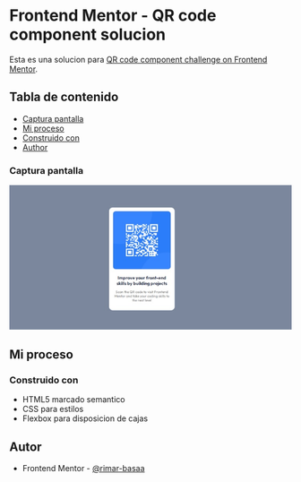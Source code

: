 # Frontend Mentor - QR code component solucion

Esta es una solucion para [QR code component challenge on Frontend Mentor](https://www.frontendmentor.io/challenges/qr-code-component-iux_sIO_H). 

## Tabla de contenido

- [Captura pantalla](#captura-pantalla)
- [Mi proceso](#mi-proceso)
 - [Construido con](#construido-con)  
- [Author](#author)

### Captura pantalla

![](./images/screenshot-qrcode.jpg)


## Mi proceso

### Construido con

- HTML5 marcado semantico
- CSS para estilos
- Flexbox para disposicion de cajas


## Autor

- Frontend Mentor - [@rimar-basaa](https://www.frontendmentor.io/profile/rimar-basaa)


